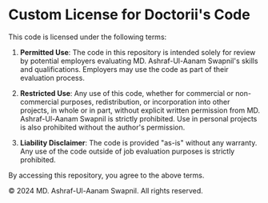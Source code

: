 # Custom License for Doctorii's Code

This code is licensed under the following terms:

1. **Permitted Use**: The code in this repository is intended solely for review by potential employers evaluating MD. Ashraf-Ul-Aanam Swapnil's skills and qualifications. Employers may use the code as part of their evaluation process.

2. **Restricted Use**: Any use of this code, whether for commercial or non-commercial purposes, redistribution, or incorporation into other projects, in whole or in part, without explicit written permission from MD. Ashraf-Ul-Aanam Swapnil is strictly prohibited. Use in personal projects is also prohibited without the author's permission.

3. **Liability Disclaimer**: The code is provided "as-is" without any warranty. Any use of the code outside of job evaluation purposes is strictly prohibited.

By accessing this repository, you agree to the above terms.

© 2024 MD. Ashraf-Ul-Aanam Swapnil. All rights reserved.
